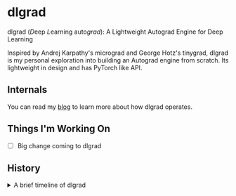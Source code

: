 # dlgrad

dlgrad (*D*eep *L*earning auto*grad*): A Lightweight Autograd Engine for Deep Learning

Inspired by Andrej Karpathy's micrograd and George Hotz's tinygrad, dlgrad is my personal exploration into building an Autograd engine from scratch. Its lightweight in design and has PyTorch like API.

## Internals

You can read my [blog](https://navneetkanna.github.io/blog/2024/02/22/dlgrad-Behind-the-scenes.html) to learn more about how dlgrad operates.

## Things I'm Working On
- [ ] Big change coming to dlgrad

##  History

<details>

<summary> A brief timeline of dlgrad </summary>

- I started this project in 2022 with the intention of learning the fundamentals of deep learning. The initial version worked perfectly fine but was just a numpy wrapper.
- In early 2024, I revisted the project and realised that I didnt learn or do much since most of the heavy lifting was done by numpy and this bothered me.
- Hence, I began to rewrite dlgrad, well, in a stupid way. 
- Since, I didnt want to rely on numpy at all, I needed some way in creating the tensors. My genius idea was, let me write C code in python, compile them as a shared file (using subprocess) and load them into python. Suprisingly it worked. The rational was, I wanted *dlgrad* to be a simple pip install, and didnt want to deal with compiling C code.
- However, it was really difficult to manage creating tensors in C and using them in python. Since the tensors were C arrays, I had to ensure to clean them up, indexing, etc. And I spent around 8 months doing this. Yea 8 months !!!.
- Things were only getting complicated as I sarted to add new ops, losses, etc, and at this point I became frustated at myself, saddend by the fact that I am not able to do this.
- Then I was looking at [llm.c](https://github.com/karpathy/llm.c), and I wondered, why am I complicating things. All this complexity was arising from the fact that I didnt want to compile C code when installing. But, by doing that I will drasctically improve performance, increase speed and reduce complexity. 
</details>